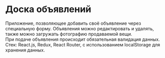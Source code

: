 # Доска объявлений

Приложение, позволяющее добавить своё объявление через специальную форму. Объявления можно редактировать и удалять, также можно загружать фотографию продаваемой вещи.  
При подаче объявления происходит обязательная валидация данных.
Стек: React.js, Redux, React Router, с использованием localStorage для хранения данных.




